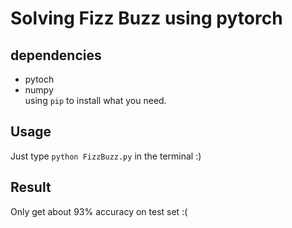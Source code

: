 # Solving Fizz Buzz using pytorch

## dependencies
- pytoch  
- numpy  
using `pip` to install what you need.

## Usage
Just type `python FizzBuzz.py` in the terminal :)

## Result
Only get about 93% accuracy on test set :(
